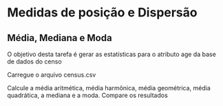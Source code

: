 # Medidas de posição e Dispersão

## Média, Mediana e Moda

O objetivo desta tarefa é gerar as estatísticas para o atributo age da base de dados do censo

Carregue o arquivo census.csv

Calcule a média aritmética, média harmônica, média geométrica, média quadrática, a mediana e a moda. Compare os resultados